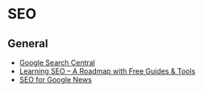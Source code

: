# SEO

## General

- [Google Search Central](https://developers.google.com/search)
- [Learning SEO – A Roadmap with Free Guides & Tools](https://learningseo.io/)
- [SEO for Google News](https://www.seoforgooglenews.com/)

&nbsp;
